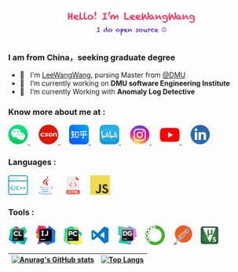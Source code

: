 <!--
**LeeWangWang/LeeWangWang** is a ✨ _special_ ✨ repository because its `README.md` (this file) appears on your GitHub profile.

Here are some ideas to get you started:

- 🔭 I’m currently working on ...
- 🌱 I’m currently learning ...
- 👯 I’m looking to collaborate on ...
- 🤔 I’m looking for help with ...
- 💬 Ask me about ...
- 📫 How to reach me: ...
- 😄 Pronouns: ...
- ⚡ Fun fact: ...
-->

<p align="center"><a href="https://github.com/LeeWangWang"><img width="60%" src="./images/mylogo.png" /></a></p>

### I am from China，seeking graduate degree

- 🏫 &nbsp; I'm [LeeWangWang](https://leewangwang.github.io/), pursing Master from <a href="https://www.dlmu.edu.cn/">@DMU  </a>
- 🔭 &nbsp;  I’m currently working on  **DMU software Engineering Institute**
- 🌱 &nbsp; I’m currently Working with **Anomaly Log Detective**

### Know more about me at :

<p align="left">
  <a href= "" target="_blank" alt="WeChat" title="WeChat">
    <img src="./images/wechat.jpg" width="40px"/>
  </a>
  &emsp;
  <a href="https://blog.csdn.net/weixin_42562514" target="_blank" alt="CSDN" title="CSDN">
    <img src="./images/csdn.png" width="40px"/>
  </a>
  &emsp;
  <a href="https://www.zhihu.com/people/ai-xue-xi-de-wang-85" target="_blank" alt="Zhihu" title="Zhihu">
    <img src="./images/zhihu.png" width="40px"/>
  </a>
  &emsp;
  <a href="https://space.bilibili.com/358615147" target="_blank" alt="Bilibili" title="Bilibili">
    <img src="./images/bilibili.jpeg" width="40px"/>
  </a> 
  &emsp;
  <a href= "https://www.instagram.com/liwang1224/" alt="Instagram" title="Instagram">
    <img src="./images/instagram.jpg" width="40px"/>
  </a>
  &emsp;
  <a href="https://www.youtube.com/channel/UCMXXUcTxS4xA8GCnYu8u0dA" target="_blank" alt="YouTube" title="YouTube">
    <img src="./images/youtube.png" width="40px"/>
  </a>
  &emsp;
  <a href="https://www.linkedin.com/in/%E6%97%BA%E6%97%BA-%E6%9D%8E-044a6b1b1/" alt="LinkedIn" title="LinkedIn">
    <img src="./images/linkedin.jpg" width="40px"/>
  </a>
</p>

### Languages :

<p><img src="./images/c&c++.png" width="40px"> &nbsp; &nbsp;<img src="./images/java.png" width="40px"> &nbsp; &nbsp;<img src="./images/html.png" width="40px"> &nbsp; &nbsp;<img src="./images/javascript.png" width="40px">  

### Tools :

<img src="./images/clion.jpeg" width="40px"> &nbsp; &nbsp;<img src="./images/idea.jpeg" width="40px"> &nbsp; &nbsp;<img src="./images/pycharm.jpeg" width="40px"> &nbsp; &nbsp;<img src="./images/visualstudiocode.jpeg" width="40px"> &nbsp; &nbsp;<img src="./images/datagrip.jpeg" width="40px"> &nbsp; &nbsp;<img src="./images/anaconda.jpeg" width="40px"> &nbsp; &nbsp;<img src="./images/postman.jpeg" width="40px"> &nbsp; &nbsp;<img src="./images/kile5.png" width="40px"> &nbsp;</p>

| [![Anurag's GitHub stats](https://github-readme-stats.vercel.app/api?username=LeeWangWang&show_icons=true&theme=radical)](https://github.com/LeeWangWang/LeeWangWang) | [![Top Langs](https://github-readme-stats.vercel.app/api/top-langs/?username=LeeWangWang&show_icons=true&theme=highcontrast)](https://github.com/LeeWangWang/LeeWangWang) | 
| ------------- | ------------- |

